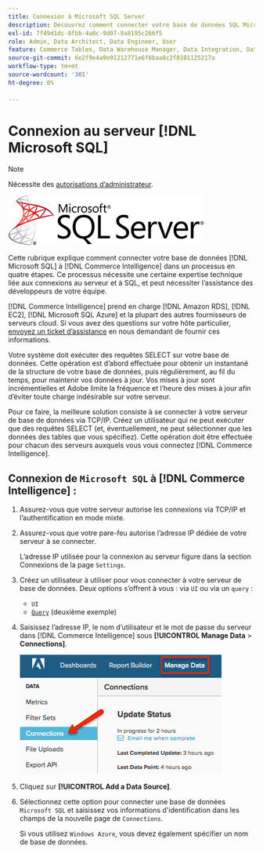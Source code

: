 ```yaml
---
title: Connexion à Microsoft SQL Server
description: Découvrez comment connecter votre base de données SQL Microsoft à  [!DNL Commerce Intelligence]  en quatre étapes.
exl-id: 7f49d1dc-8fbb-4a8c-9d07-9a8195c266f5
role: Admin, Data Architect, Data Engineer, User
feature: Commerce Tables, Data Warehouse Manager, Data Integration, Data Import/Export, SQL Report Builder
source-git-commit: 6e2f9e4a9e91212771e6f6baa8c2f8101125217a
workflow-type: tm+mt
source-wordcount: '301'
ht-degree: 0%

---
```


# Connexion au serveur [!DNL Microsoft SQL]

>[!NOTE]
>
>Nécessite des [autorisations d’administrateur](../../../administrator/user-management/user-management.md).

![](../../../assets/MicrosoftSQLServer-logo.png)

Cette rubrique explique comment connecter votre base de données [!DNL Microsoft SQL] à [!DNL Commerce Intelligence] dans un processus en quatre étapes. Ce processus nécessite une certaine expertise technique liée aux connexions au serveur et à SQL, et peut nécessiter l’assistance des développeurs de votre équipe.

[!DNL Commerce Intelligence] prend en charge [!DNL Amazon RDS], [!DNL EC2], [!DNL Microsoft SQL Azure] et la plupart des autres fournisseurs de serveurs cloud. Si vous avez des questions sur votre hôte particulier, [envoyez un ticket d’assistance](https://experienceleague.adobe.com/docs/commerce-knowledge-base/kb/troubleshooting/miscellaneous/mbi-service-policies.html?lang=fr) en nous demandant de fournir ces informations.

Votre système doit exécuter des requêtes SELECT sur votre base de données. Cette opération est d’abord effectuée pour obtenir un instantané de la structure de votre base de données, puis régulièrement, au fil du temps, pour maintenir vos données à jour. Vos mises à jour sont incrémentielles et Adobe limite la fréquence et l’heure des mises à jour afin d’éviter toute charge indésirable sur votre serveur.

Pour ce faire, la meilleure solution consiste à se connecter à votre serveur de base de données via TCP/IP. Créez un utilisateur qui ne peut exécuter que des requêtes SELECT (et, éventuellement, ne peut sélectionner que les données des tables que vous spécifiez). Cette opération doit être effectuée pour chacun des serveurs auxquels vous vous connectez [!DNL Commerce Intelligence].

## Connexion de `Microsoft SQL` à [!DNL Commerce Intelligence] :

1. Assurez-vous que votre serveur autorise les connexions via TCP/IP et l’authentification en mode mixte.

1. Assurez-vous que votre pare-feu autorise l’adresse IP dédiée de votre serveur à se connecter.

   L’adresse IP utilisée pour la connexion au serveur figure dans la section Connexions de la page `Settings`.

1. Créez un utilisateur à utiliser pour vous connecter à votre serveur de base de données. Deux options s’offrent à vous : via `UI` ou via un `query` :
   * `UI`
   * [`Query`](http://sqlserverplanet.com/security/add-user) (deuxième exemple)

1. Saisissez l’adresse IP, le nom d’utilisateur et le mot de passe du serveur dans [!DNL Commerce Intelligence] sous **[!UICONTROL Manage Data** > **Connections]**.

   ![](../../../assets/manage-data-connections.png)

1. Cliquez sur **[!UICONTROL Add a Data Source]**.

1. Sélectionnez cette option pour connecter une base de données `Microsoft SQL` et saisissez vos informations d&#39;identification dans les champs de la nouvelle page de `Connections`.

   Si vous utilisez `Windows Azure`, vous devez également spécifier un nom de base de données.
